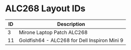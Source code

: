 # ALC268 Layout IDs

| ID | Description |
|---|---|
| 3 | Mirone Laptop Patch ALC268 |
| 11 | Goldfish64 - ALC268 for Dell Inspiron Mini 9 |
